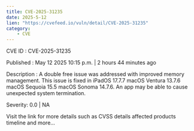 ```yaml
---
title: CVE-2025-31235
date: 2025-5-12
lien: "https://cvefeed.io/vuln/detail/CVE-2025-31235"
category:
    - CVE
---
```


CVE ID : CVE-2025-31235

Published :  May 12
2025
10:15 p.m. | 2 hours
44 minutes ago

Description : A double free issue was addressed with improved memory management. This issue is fixed in iPadOS 17.7.7
macOS Ventura 13.7.6
macOS Sequoia 15.5
macOS Sonoma 14.7.6. An app may be able to cause unexpected system termination.

Severity: 0.0 | NA

Visit the link for more details
such as CVSS details
affected products
timeline
and more...
